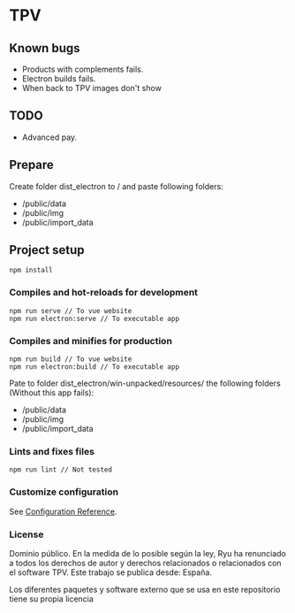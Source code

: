 # TPV

## Known bugs
* Products with complements fails.
* Electron builds fails.
* When back to TPV images don't show

## TODO
* Advanced pay.

## Prepare
Create folder dist_electron to / and paste following folders:
* /public/data
* /public/img
* /public/import_data

## Project setup
```
npm install
```

### Compiles and hot-reloads for development
```
npm run serve // To vue website
npm run electron:serve // To executable app
```

### Compiles and minifies for production
```
npm run build // To vue website
npm run electron:build // To executable app
```
Pate to folder dist_electron/win-unpacked/resources/ the following folders (Without this app fails):
* /public/data
* /public/img
* /public/import_data

### Lints and fixes files
```
npm run lint // Not tested
```

### Customize configuration
See [Configuration Reference](https://cli.vuejs.org/config/).

### License

Dominio público.
En la medida de lo posible según la ley, Ryu ha renunciado a todos los derechos de
autor y derechos relacionados o relacionados con el software TPV. Este
trabajo se publica desde: España.

Los diferentes paquetes y software externo que se usa en este repositorio tiene su propia licencia
